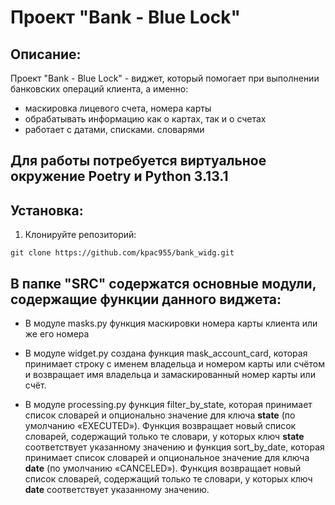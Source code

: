 # Проект "Bank - Blue Lock"

## Описание:

Проект "Bank - Blue Lock" - виджет, который помогает при выполнении банковских операций клиента, а именно:
* маскировка лицевого счета, номера карты
* обрабатывать информацию как о картах, так и о счетах
* работает с датами, списками. словарями

## Для работы потребуется виртуальное окружение Poetry и Python 3.13.1

## Установка:

1. Клонируйте репозиторий:
```
git clone https://github.com/kpac955/bank_widg.git

```
## В папке "SRC" содержатся основные модули, содержащие функции данного виджета:
* В модуле masks.py функция маскировки номера карты клиента или же его номера

* В модуле widget.py создана функция mask_account_card, которая принимает строку с именем владельца и номером карты или счётом и возвращает имя владельца и замаскированный номер карты или счёт. 

* В модуле processing.py функция filter_by_state, которая принимает список словарей и опционально значение для ключа **state** (по умолчанию «EXECUTED»). Функция возвращает новый список словарей, содержащий только те словари, у которых ключ **state** 
соответствует указанному значению и функция sort_by_date, которая принимает список словарей и опциональное значение для ключа **date** (по умолчанию «CANCELED»). Функция возвращает новый список словарей, содержащий только те словари, у которых ключ **date**
соответствует указанному значению.
